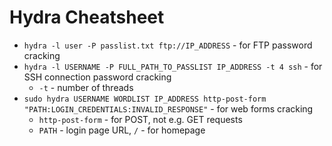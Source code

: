 # Hydra Cheatsheet

- `hydra -l user -P passlist.txt ftp://IP_ADDRESS` - for FTP password cracking
- `hydra -l USERNAME -P FULL_PATH_TO_PASSLIST IP_ADDRESS -t 4 ssh` - for SSH connection password cracking
	- `-t` - number of threads
- `sudo hydra USERNAME WORDLIST IP_ADDRESS http-post-form "PATH:LOGIN_CREDENTIALS:INVALID_RESPONSE"` - for web forms cracking
	- `http-post-form` - for POST, not e.g. GET requests
	- `PATH` - login page URL, `/` - for homepage
